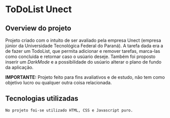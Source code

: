 # ToDoList Unect

## Overview do projeto
  Projeto criado com o intuito de ser avaliado pela empresa Unect (empresa júnior da Universidade Tecnológica Federal do Paraná). A tarefa dada era a de fazer um TodoList, que permita adicionar e remover tarefas, marca-las como concluida e retornar caso o usúario deseje. Também foi proposto inserir um _DarkMode_ e a possibilidade do usúario alterar o plano de fundo da aplicação.
  
  **IMPORTANTE:** Projeto feito para fins avaliativos e de estudo, não tem como objetivo lucro ou qualquer outra coisa relacionada.
  
  ## Tecnologias utilizadas
    No projeto foi-se utilizado HTML, CSS e Javascript puro.
    
   
   
